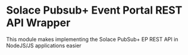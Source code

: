 # Solace Pubsub+ Event Portal REST API Wrapper

This module makes implementing the Solace PubSub+ EP REST API in NodeJS/JS applications easier